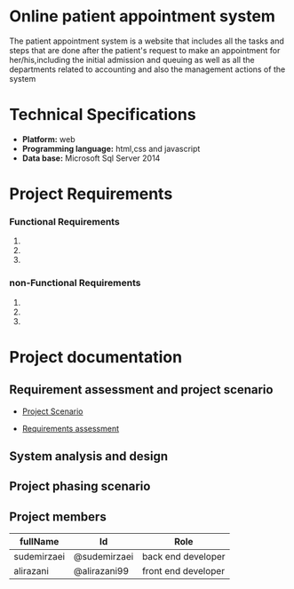 # Online patient appointment system
The patient appointment system is a website that includes all the tasks and steps that are done after the patient's request to make an appointment for her/his,including the initial admission and queuing as well as all the departments related to accounting and also the management actions of the system



# Technical Specifications
- **Platform:** web
- **Programming language:** html,css and javascript
- **Data base:** Microsoft Sql Server 2014


# Project Requirements

### Functional Requirements
1. 
2. 
3. 


### non-Functional Requirements
1. 
2. 
3. 


# Project documentation

## Requirement assessment and project scenario


- [Project Scenario](https://github.com/AliRazani99/Online_System_Software/tree/main/Documentaion/Requirements%20and%20scenario)


- [Requirements assessment](https://github.com/AliRazani99/Online_System_Software/tree/main/Documentaion/Requirements_and_scenario)


## System analysis and design



## Project phasing scenario










## Project members
  fullName|Id|Role
  --------|--|----
  sudemirzaei|@sudemirzaei|back end developer
  alirazani  |@alirazani99|front end developer


